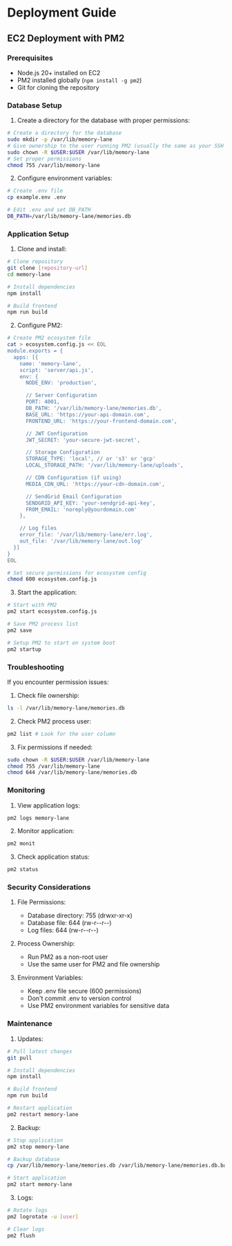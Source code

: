 # Deployment Guide

## EC2 Deployment with PM2

### Prerequisites

- Node.js 20+ installed on EC2
- PM2 installed globally (`npm install -g pm2`)
- Git for cloning the repository

### Database Setup

1. Create a directory for the database with proper permissions:

```bash
# Create a directory for the database
sudo mkdir -p /var/lib/memory-lane
# Give ownership to the user running PM2 (usually the same as your SSH user)
sudo chown -R $USER:$USER /var/lib/memory-lane
# Set proper permissions
chmod 755 /var/lib/memory-lane
```

2. Configure environment variables:

```bash
# Create .env file
cp example.env .env

# Edit .env and set DB_PATH
DB_PATH=/var/lib/memory-lane/memories.db
```

### Application Setup

1. Clone and install:

```bash
# Clone repository
git clone [repository-url]
cd memory-lane

# Install dependencies
npm install

# Build frontend
npm run build
```

2. Configure PM2:

```bash
# Create PM2 ecosystem file
cat > ecosystem.config.js << EOL
module.exports = {
  apps: [{
    name: 'memory-lane',
    script: 'server/api.js',
    env: {
      NODE_ENV: 'production',

      // Server Configuration
      PORT: 4001,
      DB_PATH: '/var/lib/memory-lane/memories.db',
      BASE_URL: 'https://your-api-domain.com',
      FRONTEND_URL: 'https://your-frontend-domain.com',

      // JWT Configuration
      JWT_SECRET: 'your-secure-jwt-secret',

      // Storage Configuration
      STORAGE_TYPE: 'local', // or 's3' or 'gcp'
      LOCAL_STORAGE_PATH: '/var/lib/memory-lane/uploads',

      // CDN Configuration (if using)
      MEDIA_CDN_URL: 'https://your-cdn-domain.com',

      // SendGrid Email Configuration
      SENDGRID_API_KEY: 'your-sendgrid-api-key',
      FROM_EMAIL: 'noreply@yourdomain.com'
    },

    // Log files
    error_file: '/var/lib/memory-lane/err.log',
    out_file: '/var/lib/memory-lane/out.log'
  }]
}
EOL

# Set secure permissions for ecosystem config
chmod 600 ecosystem.config.js
```

3. Start the application:

```bash
# Start with PM2
pm2 start ecosystem.config.js

# Save PM2 process list
pm2 save

# Setup PM2 to start on system boot
pm2 startup
```

### Troubleshooting

If you encounter permission issues:

1. Check file ownership:

```bash
ls -l /var/lib/memory-lane/memories.db
```

2. Check PM2 process user:

```bash
pm2 list # Look for the user column
```

3. Fix permissions if needed:

```bash
sudo chown -R $USER:$USER /var/lib/memory-lane
chmod 755 /var/lib/memory-lane
chmod 644 /var/lib/memory-lane/memories.db
```

### Monitoring

1. View application logs:

```bash
pm2 logs memory-lane
```

2. Monitor application:

```bash
pm2 monit
```

3. Check application status:

```bash
pm2 status
```

### Security Considerations

1. File Permissions:

   - Database directory: 755 (drwxr-xr-x)
   - Database file: 644 (rw-r--r--)
   - Log files: 644 (rw-r--r--)

2. Process Ownership:

   - Run PM2 as a non-root user
   - Use the same user for PM2 and file ownership

3. Environment Variables:
   - Keep .env file secure (600 permissions)
   - Don't commit .env to version control
   - Use PM2 environment variables for sensitive data

### Maintenance

1. Updates:

```bash
# Pull latest changes
git pull

# Install dependencies
npm install

# Build frontend
npm run build

# Restart application
pm2 restart memory-lane
```

2. Backup:

```bash
# Stop application
pm2 stop memory-lane

# Backup database
cp /var/lib/memory-lane/memories.db /var/lib/memory-lane/memories.db.backup

# Start application
pm2 start memory-lane
```

3. Logs:

```bash
# Rotate logs
pm2 logrotate -u [user]

# Clear logs
pm2 flush
```
